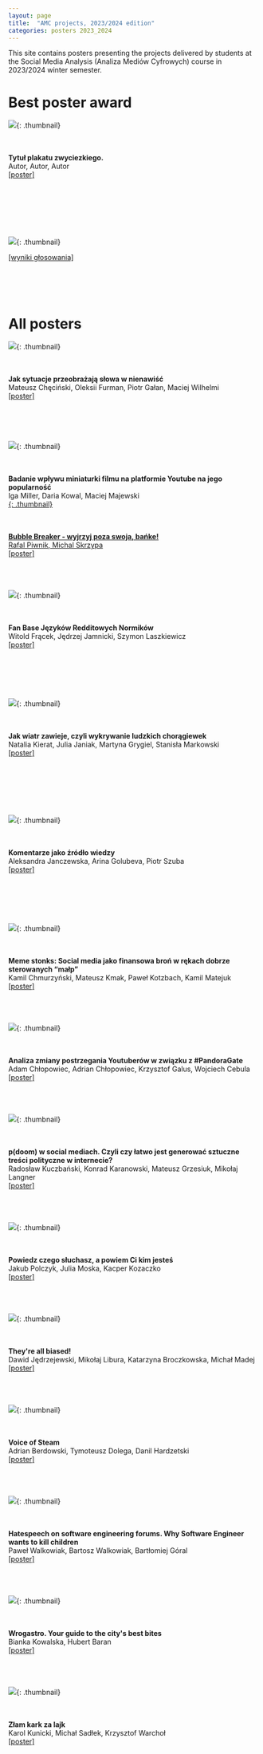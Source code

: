```yaml
---
layout: page
title:  "AMC projects, 2023/2024 edition"
categories: posters 2023_2024
---
```

<style>
  .thumbnail{
    width:200px;
    height:40%;
    float: left;
    border: 0px solid;
    border-color: #ccc;
    margin-right: 3%;
    margin-left: 5%;
    margin-bottom: 5%;
  }
    .thumbnail-oversized{
    width:30%;
    height:30%;
    float: left;
    border: 0px solid;
    border-color: #ccc;
    margin-right: 3%;
    margin-left: 5%;
    margin-bottom: 5%;
  }
  .description{
    margin-top: 20px;
    padding-top: 50px;
  }

</style>

This site contains posters presenting the projects delivered by students at the Social Media Analysis (Analiza Mediów Cyfrowych) course in 2023/2024 winter semester.  




# Best poster award 

![](/posters/2023_2024/th/profiler.png){: .thumbnail}  
<p style=".description"><br /><br /><b>Tytuł plakatu zwyciezkiego.</b><br />
Autor, Autor, Autor<br />
<a href="/posters/2023_2024/pdf/profiler.pdf">[poster]</a>
<br />
<br />
<br />
<br />
<br />
<br />
&nbsp;
</p> 


![](/posters/2023_2024/results.png){: .thumbnail}
<p style=".description">
<a href="/posters/2023_2024/results.png">[wyniki głosowania]</a>
<br />
<br />
<br />
<br />
&nbsp;
</p> 


# All posters



![](/posters/2023_2024/th/AMC_gałgany%20-%20final%20version.png){: .thumbnail}  
<p style=".description"><br /><br /><b>Jak sytuacje przeobrażają słowa w nienawiść</b><br />
Mateusz Chęciński, Oleksii Furman, Piotr Gałan, Maciej Wilhelmi  <br />
<a href="/posters/2023_2024/pdf/AMC_gałgany - final version.pdf">[poster]</a>
<br />
<br />
<br />
<br />
&nbsp;
</p> 

![](/posters/2023_2024/th/Badanie%20wpłuwu%20miniaturki%20filmu%20na%20platformie%20youtube%20na%20jego%20popularność.pdf.png){: .thumbnail}  
<p style=".description"><br /><br /><b> Badanie wpływu miniaturki filmu na platformie Youtube na jego popularność </b><br /> 
Iga Miller, Daria Kowal, Maciej Majewski <br />
<a href="/posters/2023_2024/pdf/Badanie wpłuwu miniaturki filmu na platformie youtube na jego popularność.pdf>[poster]</a>
<br />
&nbsp;
</p> 

![](/posters/2023_2024/th/Bubble%20Breaker%20-%20wyjrzyj%20poza%20swoją%20bańkę.png){: .thumbnail}  
<p style=".description"><br /><br /><b> Bubble Breaker - wyjrzyj poza swoja, bańke! </b><br /> 
Rafal Piwnik, Michal Skrzypa <br />
<a href="/posters/2023_2024/pdf/Bubble Breaker - wyjrzyj poza swoją bańkę.pdf">[poster]</a>
<br />
<br />
<br />
&nbsp;
</p> 

![](/posters/2023_2024/th/Fan%20base%20języków%20redditowych%20normików.png){: .thumbnail}  
<p style=".description"><br /><br /><b> Fan Base Języków Redditowych Normików </b><br />
Witold Frącek, Jędrzej Jamnicki, Szymon Laszkiewicz <br />
<a href="/posters/2023_2024/pdf/Fan%20base%20języków%20redditowych%20normików.pdf">[poster]</a>
<br />
<br />
<br />
<br />
<br />
&nbsp;
</p> 

![](/posters/2023_2024/th/Jak%20wiatr%20zawieje,%20czyli%20wykrywanie%20ludzkich%20chorogiewek.png){: .thumbnail}  
<p style=".description"><br /><br /><b>Jak wiatr zawieje, czyli wykrywanie ludzkich chorągiewek</b><br />
Natalia Kierat, Julia Janiak, Martyna Grygiel, Stanisła Markowski <br />
<a href="/posters/2023_2024/pdf/Jak%20wiatr%20zawieje,%20czyli%20wykrywanie%20ludzkich%20chorogiewek.pdf">[poster]</a>
<br />
<br />
<br />
<br />
<br />
<br />
&nbsp;
</p> 


![](/posters/2023_2024/th/Komentarze%20jako%20źródło%20wiedzy.png){: .thumbnail}  
<p style=".description"><br /><br /><b>Komentarze jako źródło wiedzy</b><br />
Aleksandra Janczewska, Arina Golubeva, Piotr Szuba <br />
<a href="/posters/2023_2024/pdf/Komentarze%20jako%20źródło%20wiedzy.pdf">[poster]</a>
<br />
<br />
<br />
<br />
<br />
&nbsp;
</p> 


![](/posters/2023_2024/th/Meme%20stonks%20-%20social%20media%20jako%20finsnsowa%20broń%20w%20rękach%20dobrze%20sterowanych%20małp.png){: .thumbnail}  
<p style=".description"><br /><br /><b>Meme stonks: Social media jako finansowa broń w rękach dobrze sterowanych “małp” </b><br />
Kamil Chmurzyński, Mateusz Kmak, Paweł Kotzbach, Kamil Matejuk<br />
<a href="/posters/2023_2024/pdf/Meme%20stonks%20-%20social%20media%20jako%20finsnsowa%20broń%20w%20rękach%20dobrze%20sterowanych%20małp.pdf">[poster]</a>
<br />
<br />
<br />
&nbsp;
</p> 



![](/posters/2023_2024/th/Pandora%20Gate.png){: .thumbnail}  
<p style=".description"><br /><br /><b>Analiza zmiany postrzegania Youtuberów w związku z #PandoraGate</b><br />
Adam Chłopowiec, Adrian Chłopowiec, Krzysztof Galus, Wojciech Cebula<br />
<a href="/posters/2023_2024/pdf/Pandora%20Gate.pdf">[poster]</a>
<br />
<br />
<br />
&nbsp;
</p> 


![](/posters/2023_2024/th/p(doom)%20w%20social%20mediach.png){: .thumbnail}  
<p style=".description"><br /><br /><b>p(doom) w social mediach. Czyli czy łatwo jest generować sztuczne treści polityczne w internecie?</b><br />
Radosław Kuczbański, Konrad Karanowski, Mateusz Grzesiuk, Mikołaj Langner<br />
<a href="/posters/2023_2024/pdf/p(doom)%20w%20social%20mediach.pdf">[poster]</a>
<br />
<br />
<br />
&nbsp;
</p>


![](/posters/2023_2024/th/Powiedz_czego_słuchasz_a_powiem_Ci_kim_jesteś.png){: .thumbnail}  
<p style=".description"><br /><br /><b>Powiedz czego słuchasz, a powiem Ci kim jesteś</b><br />
Jakub Polczyk, Julia Moska, Kacper Kozaczko<br />
<a href="/posters/2023_2024/pdf/Powiedz_czego_słuchasz_a_powiem_Ci_kim_jesteś.pdf">[poster]</a>
<br />
<br />
<br />
&nbsp;
</p> 


![](/posters/2023_2024/th/they%20are%20all%20biased.png){: .thumbnail}  
<p style=".description"><br /><br /><b>They're all biased!</b><br />
Dawid Jędrzejewski, Mikołaj Libura, Katarzyna Broczkowska, Michał Madej<br />
<a href="/posters/2023_2024/pdf/they%20are%20all%20biased.pdf">[poster]</a>
<br />
<br />
<br />
&nbsp;
</p> 

![](/posters/2023_2024/th/Voice%20of%20Steam.png){: .thumbnail}  
<p style=".description"><br /><br /><b>Voice of Steam</b><br />
Adrian Berdowski, Tymoteusz Dolega, Danil Hardzetski<br />
<a href="/posters/2023_2024/pdf/Voice%20of%20Steam.pdf">[poster]</a>
<br />
<br />
<br />
&nbsp;
</p> 

![](/posters/2023_2024/th/Why%20software%20engineers%20want%20to%20kill%20children.png){: .thumbnail}  
<p style=".description"><br /><br /><b>Hatespeech on software engineering forums. Why Software Engineer wants to kill children</b><br />
Paweł Walkowiak, Bartosz Walkowiak, Bartłomiej Góral<br />
<a href="/posters/2023_2024/pdf/Why%20software%20engineers%20want%20to%20kill%20children.pdf">[poster]</a>
<br />
<br />
<br />
&nbsp;
</p> 

![](/posters/2023_2024/th/Wrogastro.png){: .thumbnail}  
<p style=".description"><br /><br /><b>Wrogastro. Your guide to the city's best bites</b><br />
Bianka Kowalska, Hubert Baran<br />
<a href="/posters/2023_2024/pdf/Wrogastro.pdf">[poster]</a>
<br />
<br />
<br />
&nbsp;
</p> 

![](/posters/2023_2024/th/Złam%20kark%20za%20lajk.png){: .thumbnail}  
<p style=".description"><br /><br /><b>Złam kark za lajk</b><br />
Karol Kunicki, Michał Sadłek, Krzysztof Warchoł<br />
<a href="/posters/2023_2024/pdf/Złam%20kark%20za%20lajk.pdf">[poster]</a>
<br />
<br />
<br />
&nbsp;
</p> 
